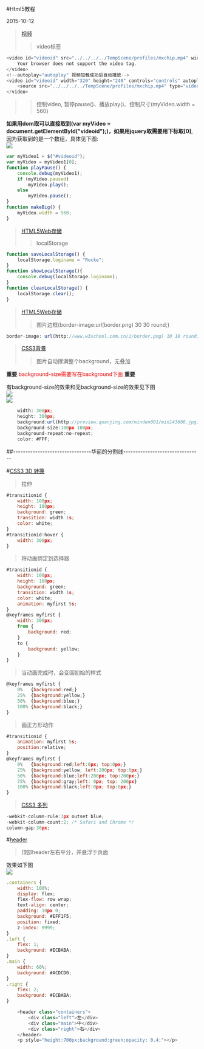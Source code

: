 #Html5教程

2015-10-12
>[视频](http://www.w3school.com.cn/html5/html_5_video.asp)
>>video标签
```js
<video id="videoid" src="../../../../TempScene/profiles/mxchip.mp4" width="320" height="240" controls="controls">
    Your browser does not support the video tag.
</video>
<!--autoplay="autoplay" 视频加载成功后自动播放-->
<video id="videoid" width="320" height="240" controls="controls" autoplay="autoplay">
    <source src="../../../../TempScene/profiles/mxchip.mp4" type="video/mp4"> Your browser does not support the video tag.
</video>
```

>>控制video, 暂停pause()、播放play()、控制尺寸(myVideo.width = 560)

**如果用dom取可以直接取到(**var myVideo = document.getElementById("videoid");**)，如果用jquery取需要用下标取[0]**, 因为获取到的是一个数组，具体见下图:<br/>
![](./img/video.png)

```js
var myVideo1 = $("#videoid");
var myVideo = myVideo1[0];
function playPause() {
    console.debug(myVideo1);
    if (myVideo.paused)
        myVideo.play();
    else
        myVideo.pause();
}
function makeBig() {
    myVideo.width = 560;
}
```

>[HTML5Web存储](http://www.w3school.com.cn/html5/html_5_webstorage.asp)
>>localStorage
```js
function saveLocalStorage() {
    localStorage.loginame = "Rocke";
}
function showLocalStorage(){
    console.debug(localStorage.loginame);
}
function cleanLocalStorage() {
	localStorage.clear();
}
```

>[HTML5Web存储](http://www.w3school.com.cn/css3/css3_border.asp)
>>图片边框(border-image:url(border.png) 30 30 round;)
```js
border-image: url(http://www.w3school.com.cn/i/border.png) 10 10 round;
```

>[CSS3背景](http://www.w3school.com.cn/css3/css3_background.asp)
>>图片自动撑满整个background，无叠加

**重要** <span style="color:red;">background-size需要写在background下面</span> **重要**

有background-size的效果和无background-size的效果见下图<br/>
![](./img/nothasbg.png)<br/>
![](./img/hasbg.png)<br/>

```js
    width: 300px;
    height: 300px;
	background:url(http://preview.quanjing.com/minden001/min143606.jpg);
	background-size:100px 100px;
	background-repeat:no-repeat;
	color: #FFF;
```

##--------------------------------华丽的分割线--------------------------------

#[CSS3 3D 转换](http://www.w3school.com.cn/css3/css3_3dtransform.asp)

>拉伸
```js
#transitionid {
    width: 100px;
    height: 100px;
    background: green;
    transition: width 1s;
    color: white;
}
#transitionid:hover {
    width: 300px;
}
```

>将动画绑定到选择器
```js
#transitionid {
    width: 100px;
    height: 100px;
    background: green;
    transition: width 1s;
    color: white;
    animation: myfirst 5s;
}
@keyframes myfirst {
    width: 300px;
    from {
        background: red;
    }
    to {
        background: yellow;
    }
}
```

>当动画完成时，会变回初始的样式
```js
@keyframes myfirst {
	0%   {background:red;}
	25%  {background:yellow;}
	50%  {background:blue;}
	100% {background:black;}
}
```

>画正方形动作
```js
#transitionid {
    animation: myfirst 5s;
    position:relative;
}
@keyframes myfirst {
	0%   {background:red;left:0px; top:0px;}
	25%  {background:yellow; left:200px; top:0px;}
	50%  {background:blue;left:200px; top:200px;}
	75%  {background:gray;left: 0px; top: 200px}
	100% {background:black;left:0px; top:0px;}
}
```

>[CSS3 多列](http://www.w3school.com.cn/css3/css3_multiple_columns.asp)
```js
-webkit-column-rule:3px outset blue;
-webkit-column-count:2; /* Safari and Chrome */
column-gap:30px;
```

#[header](https://css-tricks.com/almanac/properties/d/display/)
>顶部header左右平分，并悬浮于页面

效果如下图<br/>
![](./img/zindexheader.png)<br/>

```js
.containers {
    width: 100%;
    display: flex;
    flex-flow: row wrap;
    text-align: center;
    padding: 10px 0;
    background: #EFF1F5;
    position: fixed;
    z-index: 9999;
}
.left {
    flex: 1;
    background: #ECBABA;
}
.main {
    width: 60%;
    background: #ACDCD0;
}
.right {
    flex: 2;
    background: #ECBABA;
}
```
```js
    <header class="containers">
        <div class="left">左</div>
        <div class="main">中</div>
        <div class="right">右</div>
    </header>
    <p style="height:700px;background:green;opacity: 0.4;"></p>
```